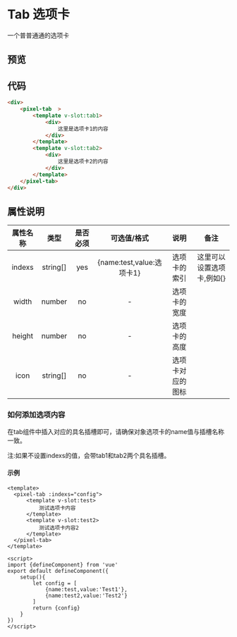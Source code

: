 # Tab 选项卡
一个普普通通的选项卡
## 预览

<div>
    <pixel-tab  >
        <template v-slot:tab1>
            <div>
                这里是选项卡1的内容
            </div>
        </template>
        <template v-slot:tab2>
            <div>
                这里是选项卡2的内容
            </div>
        </template>
    </pixel-tab>
</div>

## 代码
```html
<div>
    <pixel-tab  >
        <template v-slot:tab1>
            <div>
                这里是选项卡1的内容
            </div>
        </template>
        <template v-slot:tab2>
            <div>
                这里是选项卡2的内容
            </div>
        </template>
    </pixel-tab>
</div>
```

## 属性说明

| 属性名称 |   类型   | 是否必须 |        可选值/格式        |       说明       |           备注            |
| :------: | :------: | :------: | :-----------------------: | :--------------: | :-----------------------: |
|  indexs  | string[] |   yes    | {name:test,value:选项卡1} |   选项卡的索引   | 这里可以设置选项卡,例如{} |
|  width   |  number  |    no    |             -             |   选项卡的宽度   |                           |
|  height  |  number  |    no    |             -             |   选项卡的高度   |                           |
|   icon   | string[] |    no    |             -             | 选项卡对应的图标 |                           |

### 如何添加选项内容

在tab组件中插入对应的具名插槽即可，请确保对象选项卡的name值与插槽名称一致。

注:如果不设置indexs的值，会带tab1和tab2两个具名插槽。

#### 示例

```vue
<template>
  <pixel-tab :indexs="config">
      <template v-slot:test>
          测试选项卡内容
      </template>
      <template v-slot:test2>
          测试选项卡内容2
      </template>
  </pixel-tab>
</template>

<script>
import {defineComponent} from 'vue'
export default defineComponent({
    setup(){
        let config = [
            {name:test,value:'Test1'},
            {name:test2,value:'Test2'}
        ]
        return {config}
    }
})
</script>
```


